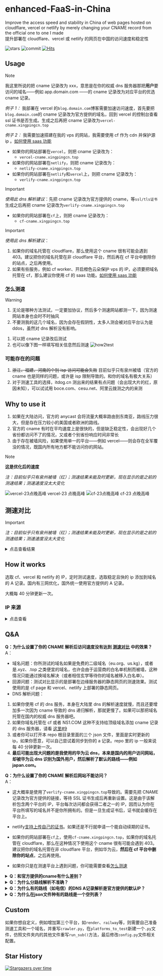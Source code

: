 # enhanced-FaaS-in-China

Improve the access speed and stability in China of web pages hosted on cloudflare, vercel or netlify by merely changing your CNAME record from the official one to one I made<br>
提升部署在 cloudflare、vercel 或 netlify 的网页在中国的访问速度和稳定性

![stars](https://img.shields.io/github/stars/xingpingcn/enhanced-FaaS-in-China?style=flat)
![commit](https://img.shields.io/github/last-commit/xingpingcn/enhanced-FaaS-in-China?display_timestamp=author&style=flat)
[![Hits](https://hits.seeyoufarm.com/api/count/incr/badge.svg?url=https%3A%2F%2Fgithub.com%2Fxingpingcn%2Fenhanced-FaaS-in-China&count_bg=%236167ED&title_bg=%23555555&icon=&icon_color=%23E7E7E7&title=hits-since-2024-7-8&edge_flat=false)](https://hits.seeyoufarm.com)

## Usage

> [!NOTE]
>
> 我这里所说的把 cname 记录改为 xxx，意思是在你的权威 dns 服务器那把**用户**要访问的域名——例如 app.domain.com ——的 cname 记录改为对应平台的优选 cname 记录。
>
> _例子 1：_ 我部署在 vercel 的`blog.domain.com`博客需要加速访问速度，首先要把`blog.domain.com`的 cname 记录改为官方提供的域名，回到 vercel 的控制台查看 ssl 证书是否生成。生成之后再把 cname 记录改为`vercel-cname.xingpingcn.top`
>
> _例子 2：_ 我需要加速搭建在我的 vps 的网站，我需要使用 cf 作为 cdn 并保护源 ip 。[如何使用 saas 功能](docs/how2use-SaaS-for-CF/how2use-SaaS-for-CF.md)

- 如果你的网站部署在`vercel`，则把 cname 记录改为：
  - `vercel-cname.xingpingcn.top`
- 如果你的网站部署在`netlify`，则把 cname 记录改为：
  - `netlify-cname.xingpingcn.top`
- 如果你的网站部署在`netlify`和`vercel`上，则把 cname 记录改为：
  - `verlify-cname.xingpingcn.top`

> [!IMPORTANT]
>
> _使用此 dns 解析建议_：先把 cname 记录改为官方提供的 cname，等`ssl/tls证书`生成之后再把 cname 记录改为`verlify-cname.xingpingcn.top`

- 如果你的网站部署在`cf`上，则把 cname 记录改为：
  - `cf-cname.xingpingcn.top`

> [!IMPORTANT]
>
> _使用此 dns 解析建议_：
>
> 1. 如果你的域名托管在 cloudflare，那么使用这个 cname 很有可能会遇到 403。建议把你的域名托管在非 cloudflare 平台，然后再在 cf 平台中删除你的站点，之后再使用。
> 1. 如果有些服务，例如 cf worker、开启橙色云朵保护 vps 的 IP，必须要把域名托管在 cf，那么建议你使用 cf 的 saas 功能。[如何使用 saas 功能](docs/how2use-SaaS-for-CF/how2use-SaaS-for-CF.md)

### 怎么测速

> [!WARNING]
>
> 1. 无论是哪种方法测试，一定要加协议，然后多个测速网站都测一下，因为测速网站本身也会时不时抽风
> 1. 不要测我的这几个域名，因为会存在假阴性，太多人测会被对应平台认为是 ddos，虽然对 dns 解析没有影响。

1. 可以把 cname 记录改后测试
1. 也可以像下图一样填写相关信息然后测速
   ![how2test](img/how2test.png)

### 可能存在的问题

1. ~~浙江、福建、河南的个别 isp 访问可能会失败~~ 目前似乎只有泉州被墙（官方的 cname 也是同样的问题，或许是 isp 限制导致的。和你的域名有极大关系）
1. 对于测速工具的选择，itdog.cn 测出来的结果有点问题（会出现大片的红，原因未知），可以试试用 boce.com、cesu.net、阿里云拨测之内的来测

## Why to use it

1. 如果在大陆访问，官方的 anycast 会将流量大概率路由到东南亚，路线压力很大，但是存在压力较小的美国或者欧洲的路线。
1. 官方的 cname 有时在平均速度上是很快的，但是缺乏稳定性，会出现好几个省份都访问不了的情况，又或者个别省份响应时间非常长
1. 由于存在被墙风险，如果使用单一的平台——例如 vercel——则会存在全军覆没的情况，既国内所有地方都不能访问你的网站。

> [!NOTE]
>
> **这是优化后的速度**
>
> _注：目前似乎只有泉州被墙（红）；测速结果未能及时更新，现在显示的是之前的测速结果；测速速度没太大变化_
>
> ![vercel-23点晚高峰](img/vercel-2024-9-29-23utc8.png)
> vercel-23 点晚高峰
> ![cf-23点晚高峰](img/cf-2024-9-29-23utc8.png)
> cf-23 点晚高峰

## 测速对比

> [!IMPORTANT]  
> _注：目前似乎只有泉州被墙（红）；测速结果未能及时更新，现在显示的是之前的测速结果；测速速度没太大变化_

<details>
<summary>点击查看结果</summary>

![cf-23点晚高峰](img/cf-2024-9-29-23utc8.png)
cf-23 点晚高峰
![cf-22点晚高峰](img/cf-22.5utc8-2024-6-26.png)
cf-22 点晚高峰
![cf-23点晚高峰-官方](img/cf-23utc8-auth.png)
cf-23 点晚高峰-官方
![cf-22点晚高峰-官方](img/cf-22utc8-auth.png)
cf-22 点晚高峰-官方
![vercel-23点晚高峰](img/vercel-2024-9-29-23utc8.png)
vercel-23 点晚高峰
![vercel-23点晚高峰-官方](img/vercel-23utc8-auth.png)
vercel-23 点晚高峰-官方
![netlify-23点晚高峰](img/netlify-23utc8.png)
netlify-23 点晚高峰
![netlify-23点晚高峰-官方](img/netlify-23utc8-auth.png)
netlify-23 点晚高峰-官方
![vercel中午](img/vercel-noon.png)
vercel 中午
![vercel中午-官方](img/vercel-noon-auth.png)
vercel 中午-官方
![netlify中午](img/netlify-noon.png)
netlify 中午
![netlify中午-官方](img/netlify-noon-auth.png)
netlify 中午-官方

</details>

## How it works

选取 cf、vercel 和 netlify 的 IP，定时测试速度，选取稳定且快的 ip 添加到域名的 A 记录。国内有三网优化，国外统一使用官方提供的 A 记录。

大概每 40 分钟更新一次。

### IP 来源

<details>
<summary>点击查看</b></summary><br>

- vercel
  - [vercel ip](https://gist.github.com/ChenYFan/fc2bd4ec1795766f2613b52ba123c0f8)
  - 官方`cname.vercel-dns.com.`的 A 记录
- netlify
  - 官方所提供的链接的 A 记录
- cf

  - 各种 cloudflare 的付费用户优选 ip

- 境外默认 ip

```json
{
  "VERCEL": "76.76.21.21",
  "NETLIFY": "75.2.60.5",
  "CF": "japan.com."
}
```

</details>

## Q&A

**Q：为什么设置了你的 CNAME 解析后访问速度没有达到 [测速对比](#测速对比) 中的效果？**<br>
A：

- 域名问题：你所测试的域名如果是免费的二级域名（eu.org、us.kg），或者是.xyz、.top 之类便宜的域名，也许会由于运营商的白名单机制而被墙，这种情况只能通过换域名解决（或者相信玄学等待你的域名被移入白名单）。
- 回源问题：测试对比显示的是部署在边缘服务器的静态网页的测速效果。测试使用的是 cf page 和 vercel、netlify 上部署的静态网页。
- DNS 解析问题：

1. 如果你使用 cf 的 dns 服务，本身在大陆里 dns 的解析速度就慢，而且还要增加多一次因为 cname 导致的 dns 递归解析，那就更慢了。如果可以那把域名托管在国内的权威 dns 服务器吧。
1. 如果你域名托管在 cf 或者 NS1.COM 这种不支持给顶级域名添加 cname 记录的 dns 服务器，请看 [这里#9](https://github.com/xingpingcn/enhanced-FaaS-in-China/issues/9#issuecomment-2379335329)
1. 或者你可以打开本 repo 根目录里面的三个 json 文件，里面是实时更新的 ip，如果你愿意，可以自己尝试着同步到你的 a 记录。repo 里的 ip 一般来说每 40 分钟更新一次。
1. **最后可能出现大问题的是我使用的华为云 dns，本来是国内的用户访问网站，却被华为云 dns 识别为国外用户，然后解析了默认的路线——例如 japan.com。** 

**Q：为什么设置了你的 CNAME 解析后网站不能访问？**<br>
A：

- 这大概率是使用了`verlify-cname.xingpingcn.top`导致的。需要先把 CNAME 记录改为官方提供的链接，等待 SSL 证书生成后再重新设置。这是由于该解析包含两个平台的 IP，平台每次访问都会获得二者之一的 IP，因而认为你在平台所填写的域名并不是你所拥有的。但是一旦生成证书后，证书就会缓存在平台上。
- netlify[支持上传自己的证书](/netlify_cert/readme.md)。如果还是不行就申请一个能自动续期的证书。

- 如果你的网站部署在`cf`上，使用`cf-cname.xingpingcn.top`，如果你的域名托管在 cloudflare，那么在这种情况下使用这个 cname 很有可能会遇到 403。建议把你的域名托管在非 cloudflare 平台，例如华为云，**然后在 cf 平台中删除你的站点**，之后再使用。
- 如果你只是在测速平台上遇到问题，你可能需要查看[怎么测速](#怎么测速)

<details>
<summary><b>Q：和官方提供的cname有什么差别？</b></summary>
<br>
A：

- 官方的 cname 有时在平均速度上是很快的，但是缺乏稳定性，会出现好几个省份都访问不了的情况，又或者个别省份相应时间非常长
- 而我的 cname 在平均速度上可能不是最快的，但平均响应速度尽量维持在 1 秒内，最长的响应时间控制在 2 秒内，而返回非 200 状态码的省份尽量少于等于 2 个
</details>
<details>
<summary><b>Q：为什么分路线解析不准确？</b></summary><br>

A：我使用的是权威 DNS 服务器自带的路线解析，可能存在误判。如果你想要更加精准的分路线解析，可以自行选取其他 DNS 服务器——如 dnspod——并添加[Netlify.json](https://raw.githubusercontent.com/xingpingcn/enhanced-FaaS-in-China/main/Netlify.json)或[Vercel.json](https://raw.githubusercontent.com/xingpingcn/enhanced-FaaS-in-China/main/Vercel.json)里的 IP 到 A 记录。或使用`NS1.COM`作为权威 DNS 服务器，并设置根据`ASN`进行路线解析。你可以看看我写的[ASN 列表](https://github.com/xingpingcn/china-mainland-asn)。

</details>

<details>
<summary><b>Q：为什么有的路线（如电信）的DNS A记录解析是官方提供的默认IP？</b></summary><br>

A：这是因为该路线的其他 IP 质量较差，所以暂时停止解析其路线，改用官方提供的默认 IP。你可以通过同时将网站部署在`vercel`和`netlify`，把 cname 解析改为`verlify-cname.xingpingcn.top`，从而提高容错率。两个平台同一线路同时失效的概率要低许多。

</details>
<details>
<summary><b>Q：为什么在json文件种有的路线是一个空列表？</b></summary><br>

A: 同上

</details>

## Custom

如果你想自定义，例如增加第三个平台，如`render`、`railway`等，则需要自己准备测速工具和一个域名，并重写`crawler.py`，在`platforms_to_test`新建一个`.py`文件，仿照文件夹内的其他文件重写`run_sub()`方法，最后修改`config.py`文件相关配置。

## Star History

[![Stargazers over time](https://starchart.cc/xingpingcn/enhanced-FaaS-in-China.svg?background=%23FFFFFF&axis=%23333333&line=%23ff63db)](https://starchart.cc/xingpingcn/enhanced-FaaS-in-China)

<!-- [![Powered by DartNode](https://dartnode.com/branding/DN-Open-Source-sm.png)](https://dartnode.com "Powered by DartNode - Free VPS for Open Source") -->

